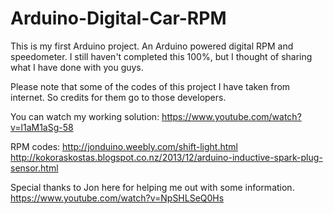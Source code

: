 # Arduino-Digital-Car-RPM
This is my first Arduino project. An Arduino powered digital RPM and speedometer. I still haven't completed this 100%, but I thought of sharing what I have done with you guys.

Please note that some of the codes of this project I have taken from internet. So credits for them go to those developers.

You can watch my working solution:
https://www.youtube.com/watch?v=l1aM1aSg-58

RPM codes:
http://jonduino.weebly.com/shift-light.html
http://kokoraskostas.blogspot.co.nz/2013/12/arduino-inductive-spark-plug-sensor.html

Special thanks to Jon here for helping me out with some information.
https://www.youtube.com/watch?v=NpSHLSeQ0Hs
